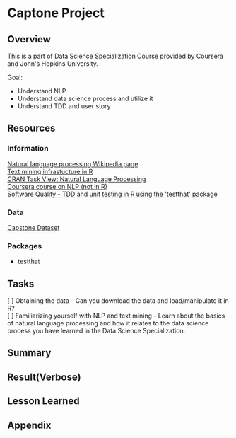 # Captone Project 

## Overview

This is a part of Data Science Specialization Course provided by Coursera and John's Hopkins University. 

Goal:  

* Understand NLP  
* Understand data science process and utilize it  
* Understand TDD and user story  

## Resources

### Information

[Natural language processing Wikipedia page](https://en.wikipedia.org/wiki/Natural_language_processing)  
[Text mining infrastucture in R](http://www.jstatsoft.org/v25/i05/)  
[CRAN Task View: Natural Language Processing](http://cran.r-project.org/web/views/NaturalLanguageProcessing.html)  
[Coursera course on NLP (not in R)](https://www.coursera.org/course/nlp)  
[Software Quality - TDD and unit testing in R using the 'testthat' package](https://pparacch.github.io/2017/05/18/test_driven_development_in_r.html)

### Data

[Capstone Dataset](https://d396qusza40orc.cloudfront.net/dsscapstone/dataset/Coursera-SwiftKey.zip)

### Packages

* testthat


## Tasks

[ ] Obtaining the data - Can you download the data and load/manipulate it in R?  
[ ] Familiarizing yourself with NLP and text mining - Learn about the basics of natural language processing and how it relates to the data science process you have learned in the Data Science Specialization.  

## Summary

## Result(Verbose)

## Lesson Learned

## Appendix

